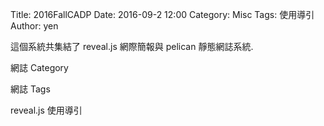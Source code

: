 Title: 2016FallCADP
Date: 2016-09-2 12:00
Category: Misc
Tags: 使用導引
Author: yen

這個系統共集結了 reveal.js 網際簡報與 pelican 靜態網誌系統.

<!-- PELICAN_END_SUMMARY -->

網誌 Category

網誌 Tags

reveal.js 使用導引
